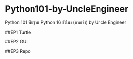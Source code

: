 # Python101-by-UncleEngineer
  Python 101 พื้นฐาน Python 16 ชั่วโมง (ภาคเช้า) by Uncle Engineer

##EP1 Turtle

##EP2 GUI

##EP3 Repo
